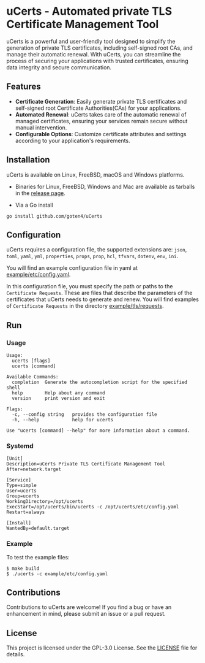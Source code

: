 # uCerts - Automated private TLS Certificate Management Tool

uCerts is a powerful and user-friendly tool designed to simplify the generation of private TLS certificates,
including self-signed root CAs, and manage their automatic renewal. With uCerts, you can streamline the process of
securing your applications with trusted certificates, ensuring data integrity and secure communication.

## Features

- **Certificate Generation**: Easily generate private TLS certificates and self-signed root Certificate Authorities(CAs) for your applications.
- **Automated Renewal**: uCerts takes care of the automatic renewal of managed certificates, ensuring your services remain secure without manual intervention.
- **Configurable Options**: Customize certificate attributes and settings according to your application's requirements.

## Installation

uCerts is available on Linux, FreeBSD, macOS and Windows platforms.

* Binaries for Linux, FreeBSD, Windows and Mac are available as tarballs in the [release page](https://github.com/goten4/ucerts/releases).

* Via a Go install
```shell
go install github.com/goten4/uCerts
```

## Configuration

uCerts requires a configuration file, the supported extensions are: `json`, `toml`, `yaml`, `yml`, `properties`,
`props`, `prop`, `hcl`, `tfvars`, `dotenv`, `env`, `ini`.

You will find an example configuration file in yaml at [example/etc/config.yaml](example/etc/config.yaml).

In this configuration file, you must specify the path or paths to the `Certificate Requests`. These are files that
describe the parameters of the certificates that uCerts needs to generate and renew. You will find examples of
`Certificate Requests` in the directory [example/tls/requests](example/tls/requests).

## Run

### Usage

```shell
Usage:
  ucerts [flags]
  ucerts [command]

Available Commands:
  completion  Generate the autocompletion script for the specified shell
  help        Help about any command
  version     print version and exit

Flags:
  -c, --config string   provides the configuration file
  -h, --help            help for ucerts

Use "ucerts [command] --help" for more information about a command.
```

### Systemd

```shell
[Unit]
Description=uCerts Private TLS Certificate Management Tool
After=network.target

[Service]
Type=simple
User=ucerts
Group=ucerts
WorkingDirectory=/opt/ucerts
ExecStart=/opt/ucerts/bin/ucerts -c /opt/ucerts/etc/config.yaml
Restart=always

[Install]
WantedBy=default.target
```

### Example

To test the example files:

```shell
$ make build
$ ./ucerts -c example/etc/config.yaml
```

## Contributions

Contributions to uCerts are welcome! If you find a bug or have an enhancement in mind, please submit an issue or a pull request.

## License

This project is licensed under the GPL-3.0 License. See the [LICENSE](LICENSE) file for details.
